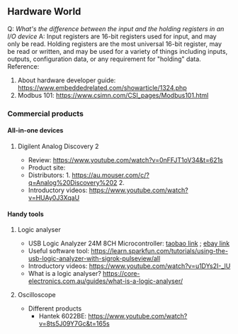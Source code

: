 ## Hardware World

Q: _What's the difference between the input and the holding registers in an I/O device_
A: Input registers are 16-bit registers used for input, and may only be read. Holding registers are the most universal 16-bit register, may be read or written, and may be used for a variety of things including inputs, outputs, configuration data, or any requirement for "holding" data.
Reference:

1. About hardware developer guide: https://www.embeddedrelated.com/showarticle/1324.php
2. Modbus 101: https://www.csimn.com/CSI_pages/Modbus101.html

### Commercial products

#### All-in-one devices

1. Digilent Analog Discovery 2

   - Review: https://www.youtube.com/watch?v=0nFFJT1oV34&t=621s
   - Product site:
   - Distributors: 1. https://au.mouser.com/c/?q=Analog%20Discovery%202 2.
   - Introductory videos: https://www.youtube.com/watch?v=HUAy0J3XqaU

#### Handy tools

1. Logic analyser

   - USB Logic Analyzer 24M 8CH Microcontroller: [taobao link](https://detail.tmall.com/item.htm?spm=a220l.1.0.0.1be67f33agbICH&id=670559806309) ; [ebay link](https://www.ebay.com/itm/253841718379?_trkparms=ispr%3D1&hash=item3b1a253c6b:g:NNoAAOSwjXVaoiyH&amdata=enc%3AAQAHAAAA8NDqwVpEk%2FXGUeBadiZY3u%2FWkCXDoP94FlYCM2c2pj7dguRUSX90F92PcK%2Fos3RrRLaPiED2sb%2Bx2we21v%2BahB%2B9oVVtXNIJKCv9gJXbcLyibFb9jJ%2FezFeYX3EcsdZlHzUo4D2YtzvBLgKXJE6jr%2BjUQS6Y%2BQqkrl3%2BXxhLc%2B0htHuQicTzfyUqSZnJTElCJKTGNZnYKBxgr4aTuk%2FPCdqDMDty%2BdL1nzHUQLWlVU8otCxfohREGU3fbrjKwv89R3g0UmfufIgGpzBgC20V1YAyNOZ7%2FwxAI0ZVeYi4lf9UlYBukHHjCTk8OCkO5ImOaQ%3D%3D%7Ctkp%3ABFBM7qvWnZZg)
   - Useful software tool: https://learn.sparkfun.com/tutorials/using-the-usb-logic-analyzer-with-sigrok-pulseview/all
   - Introductory videos: https://www.youtube.com/watch?v=u1DYs2I-_lU
   - What is a logic analyser? https://core-electronics.com.au/guides/what-is-a-logic-analyser/

2. Oscilloscope
   - Different products
     - Hantek 6022BE: https://www.youtube.com/watch?v=8ts5J09Y7Gc&t=165s
